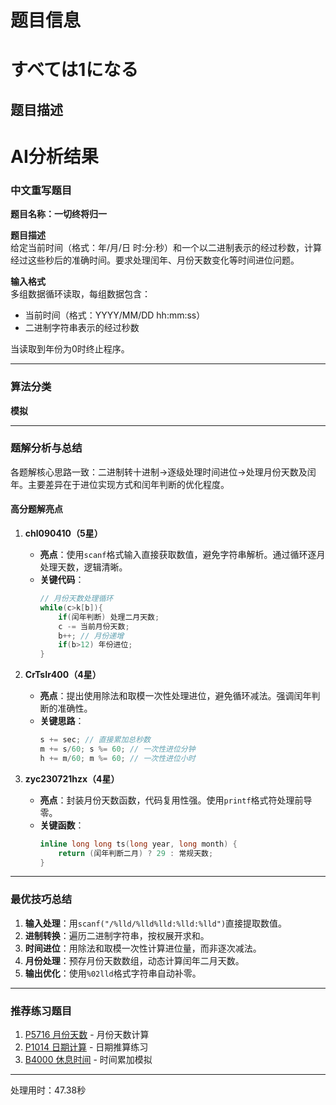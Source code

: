 # 题目信息

# すべては1になる

## 题目描述

[problemUrl]: https://atcoder.jp/contests/fuka5/tasks/fuka_insider

# AI分析结果



### 中文重写题目
**题目名称：一切终将归一**

**题目描述**  
给定当前时间（格式：年/月/日 时:分:秒）和一个以二进制表示的经过秒数，计算经过这些秒后的准确时间。要求处理闰年、月份天数变化等时间进位问题。

**输入格式**  
多组数据循环读取，每组数据包含：
- 当前时间（格式：YYYY/MM/DD hh:mm:ss）
- 二进制字符串表示的经过秒数

当读取到年份为0时终止程序。

---

### 算法分类
**模拟**

---

### 题解分析与总结
各题解核心思路一致：二进制转十进制→逐级处理时间进位→处理月份天数及闰年。主要差异在于进位实现方式和闰年判断的优化程度。

#### 高分题解亮点
1. **chl090410（5星）**
   - **亮点**：使用`scanf`格式输入直接获取数值，避免字符串解析。通过循环逐月处理天数，逻辑清晰。
   - **关键代码**：
     ```cpp
     // 月份天数处理循环
     while(c>k[b]){
         if(闰年判断) 处理二月天数;
         c -= 当前月份天数;
         b++; // 月份递增
         if(b>12) 年份进位;
     }
     ```

2. **CrTsIr400（4星）**
   - **亮点**：提出使用除法和取模一次性处理进位，避免循环减法。强调闰年判断的准确性。
   - **关键思路**：
     ```cpp
     s += sec; // 直接累加总秒数
     m += s/60; s %= 60; // 一次性进位分钟
     h += m/60; m %= 60; // 一次性进位小时
     ```

3. **zyc230721hzx（4星）**
   - **亮点**：封装月份天数函数，代码复用性强。使用`printf`格式符处理前导零。
   - **关键函数**：
     ```cpp
     inline long long ts(long year, long month) { 
         return (闰年判断二月) ? 29 : 常规天数; 
     }
     ```

---

### 最优技巧总结
1. **输入处理**：用`scanf("/%lld/%lld%lld:%lld:%lld")`直接提取数值。
2. **进制转换**：遍历二进制字符串，按权展开求和。
3. **时间进位**：用除法和取模一次性计算进位量，而非逐次减法。
4. **月份处理**：预存月份天数数组，动态计算闰年二月天数。
5. **输出优化**：使用`%02lld`格式字符串自动补零。

---

### 推荐练习题目
1. [P5716 月份天数](https://www.luogu.com.cn/problem/P5716) - 月份天数计算
2. [P1014 日期计算](https://www.luogu.com.cn/problem/P1014) - 日期推算练习
3. [B4000 休息时间](https://www.luogu.com.cn/problem/B4000) - 时间累加模拟

---
处理用时：47.38秒